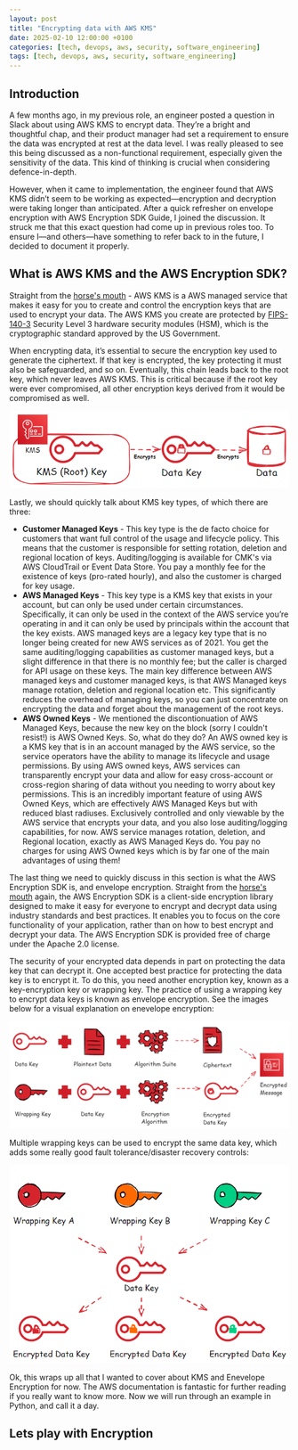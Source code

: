 ```yaml
---
layout: post
title: "Encrypting data with AWS KMS"
date: 2025-02-10 12:00:00 +0100
categories: [tech, devops, aws, security, software_engineering]
tags: [tech, devops, aws, security, software_engineering]
---
```




## Introduction

A few months ago, in my previous role, an engineer posted a question in Slack about using AWS KMS to encrypt data. They’re a bright and thoughtful chap, and their product manager had set a requirement to ensure the data was encrypted at rest at the data level. I was really pleased to see this being discussed as a non-functional requirement, especially given the sensitivity of the data. This kind of thinking is crucial when considering defence-in-depth.

However, when it came to implementation, the engineer found that AWS KMS didn’t seem to be working as expected—encryption and decryption were taking longer than anticipated. After a quick refresher on envelope encryption with AWS Encryption SDK Guide, I joined the discussion. It struck me that this exact question had come up in previous roles too. To ensure I—and others—have something to refer back to in the future, I decided to document it properly.

## What is AWS KMS and the AWS Encryption SDK?

Straight from the [horse's mouth](https://docs.aws.amazon.com/kms/latest/developerguide/overview.html) - AWS KMS is a AWS managed service that makes it easy for you to create and control the encryption keys that are used to encrypt your data. The AWS KMS you create are protected by [FIPS-140-3](https://en.wikipedia.org/wiki/FIPS_140-3) Security Level 3 hardware security modules (HSM), which is the cryptographic standard approved by the US Government.

When encrypting data, it’s essential to secure the encryption key used to generate the ciphertext. If that key is encrypted, the key protecting it must also be safeguarded, and so on. Eventually, this chain leads back to the root key, which never leaves AWS KMS. This is critical because if the root key were ever compromised, all other encryption keys derived from it would be compromised as well.

![AWS KMS High Level](/assets/img/media/aws-kms-blogpost-kms-overview.gif)

Lastly, we should quickly talk about KMS key types, of which there are three:

* __Customer Managed Keys__ - This key type is the de facto choice for customers that want full control of the usage and lifecycle policy. This means that the customer is responsible for setting rotation, deletion and regional location of keys. Auditing/logging is available for CMK's via AWS CloudTrail or Event Data Store. You pay a monthly fee for the existence of keys (pro-rated hourly), and also the customer is charged for key usage.
* __AWS Managed Keys__ - This key type is a KMS key that exists in your account, but can only be used under certain circumstances. Specifically, it can only be used in the context of the AWS service you’re operating in and it can only be used by principals within the account that the key exists. AWS managed keys are a legacy key type that is no longer being created for new AWS services as of 2021. You get the same auditing/logging capabilities as customer managed keys, but a slight difference in that there is no monthly fee; but the caller is charged for API usage on these keys. The main key difference between AWS managed keys and customer managed keys, is that AWS Managed keys manage rotation, deletion and regional location etc. This significantly reduces the overhead of managing keys, so you can just concentrate on encrypting the data and forget about the management of the root keys.
* __AWS Owned Keys__ - We mentioned the discontionuation of AWS Managed Keys, because the new key on the block (sorry I couldn't resist!) is AWS Owned Keys. So, what do they do? An AWS owned key is a KMS key that is in an account managed by the AWS service, so the service operators have the ability to manage its lifecycle and usage permissions. By using AWS owned keys, AWS services can transparently encrypt your data and allow for easy cross-account or cross-region sharing of data without you needing to worry about key permissions. This is an incredibly important feature of using AWS Owned Keys, which are effectively AWS Managed Keys but with reduced blast radiuses. Exclusively controlled and only viewable by the AWS service that encrypts your data, and you also lose auditing/logging capabilities, for now. AWS service manages rotation, deletion, and Regional location, exactly as AWS Managed Keys do. You pay no charges for using AWS Owned keys which is by far one of the main advantages of using them!

The last thing we need to quickly discuss in this section is what the AWS Encryption SDK is, and envelope encryption. Straight from the [horse's mouth](https://docs.aws.amazon.com/encryption-sdk/latest/developer-guide/introduction.html) again, the AWS Encryption SDK is a client-side encryption library designed to make it easy for everyone to encrypt and decrypt data using industry standards and best practices. It enables you to focus on the core functionality of your application, rather than on how to best encrypt and decrypt your data. The AWS Encryption SDK is provided free of charge under the Apache 2.0 license. 

The security of your encrypted data depends in part on protecting the data key that can decrypt it. One accepted best practice for protecting the data key is to encrypt it. To do this, you need another encryption key, known as a key-encryption key or wrapping key. The practice of using a wrapping key to encrypt data keys is known as envelope encryption. See the images below for a visual explanation on enevelope encryption:

![AWS Envelope Encryption](/assets/img/media/aws-kms-blogpost-envelope-encryption.gif)

Multiple wrapping keys can be used to encrypt the same data key, which adds some really good fault tolerance/disaster recovery controls:

![AWS Envelope Encryption Wrapper Keys](/assets/img/media/aws-kms-blogpost-wrapper-keys.gif)

Ok, this wraps up all that I wanted to cover about KMS and Enevelope Encryption for now. The AWS documentation is fantastic for further reading if you really want to know more. Now we will run through an example in Python, and call it a day.

## Lets play with Encryption

